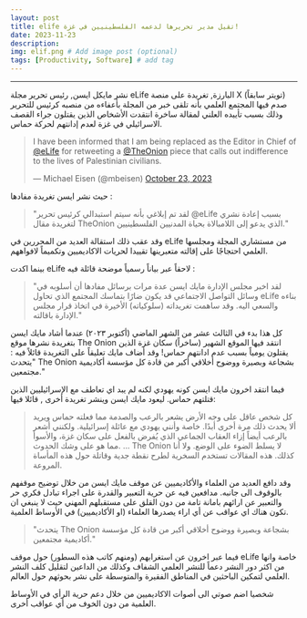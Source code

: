 ```yaml
---
layout: post
title: elife تقيل مدير تحريرها لدعمه الفلسطينيين في غزة! 
date: 2023-11-23
description: 
img: elif.png # Add image post (optional)
tags: [Productivity, Software] # add tag
---
```


--------

نشر مايكل ايسن, رئيس تحرير مجلة eLife البارزة, تغريدة على منصة X (تويتر سابقاً) صدم فيها المجتمع العلمي  بأنه تلقى خبر من المجلة بأعفاءه من منصبه كرئيس للتحرير وذلك بسبب تأييده العلني لمقالة ساخرة انتقدت الأشخاص الذين يقتلون جراء القصف الاسرائيلي في غزة لعدم إدانتهم لحركة حماس.  

<blockquote class="twitter-tweet"><p lang="en" dir="ltr">I have been informed that I am being replaced as the Editor in Chief of <a href="https://twitter.com/eLife?ref_src=twsrc%5Etfw">@eLife</a> for retweeting a <a href="https://twitter.com/TheOnion?ref_src=twsrc%5Etfw">@TheOnion</a> piece that calls out indifference to the lives of Palestinian civilians.</p>&mdash; Michael Eisen (@mbeisen) <a href="https://twitter.com/mbeisen/status/1716556747710574931?ref_src=twsrc%5Etfw">October 23, 2023</a></blockquote> <script async src="https://platform.twitter.com/widgets.js" charset="utf-8"></script>  
  
    
  حيث نشر ايسن تغريدة مفادها :

> "لقد تم إبلاغي بأنه سيتم استبدالي كرئيس تحرير @eLife بسبب إعادة نشري لتغريدة مقال TheOnion الذي يدعو إلى اللامبالاة بحياة المدنيين الفلسطينيين." 

وقد عقب ذلك استقالة العديد من المحررين في eLife من مستشاري المجلة ومجلسها العلمي احتجاجًا على إقالته متعبرينها تقييدا لحريات الاكاديميين وتكميماً لافواههم.

بينما اكدت eLife لاحقاً عبر بياناً رسمياً  موضحة قائلة فيه :
>"لقد اخبر مجلس الإدارة مايك ايسن عدة مرات برسائل مفادها أن أسلوبه في وسائل التواصل الاجتماعي قد يكون ضارًا بتماسك المجتمع الذي تحاول  eLife بناءه والسعي اليه. وقد ساهمت تغريداته (سلوكياته) الأخيرة في اتخاذ قرار مجلس الإدارة باقالته."  

كل هذا بدء في الثالث عشر من الشهر الماضي (أكتوبر ٢٠٢٣) عندما أشاد مايك ايسن بتغريدة نشرها موقع The Onion انتقد فيها الموقع الشهير (ساخراً) سكان غزة الذين يقتلون يومياً بسبب عدم ادانتهم حماس! 
وقد أضاف مايك تعليقاً على التغريدة قائلاً فيه :  "يتحدث The Onion بشجاعة وبصيرة ووضوح أخلاقي أكبر من قادة كل مؤسسة أكاديمية مجتمعين."

 فيما انتقد اخرون مايك ايسن  كونه يهودي لكنه لم يبد اي تعاطف مع الإسرائيليين الذين قتلتهم حماس. ليعود مايك ايسن وينشر تغريدة أخرى , قائلا فيها:   
>كل شخص عاقل على وجه الأرض يشعر بالرعب والصدمة مما فعلته حماس ويريد ألا يحدث ذلك مرة أخرى أبدًا. خاصة وأنني يهودي مع عائلة إسرائيلية. ولكنني أشعر بالرعب أيضاً إزاء العقاب الجماعي الذي يُفرض بالفعل على سكان غزة، والأسوأ مما هو على وشك الحدوث. … The Onion لا يسلط الضوء على الوضع. ولا أنا كذلك. هذه المقالات تستخدم السخرية لطرح نقطة جدية وقاتلة حول هذه المأساة المروعة.


وقد دافع العديد من العلماء والأكاديميين عن موقف مايك ايسن من خلال توضيح موقفهم بالوقوف الى جانبه. مدافعين فيه عن حرية التعبير والقدرة على اجراء تبادل فكري حر والتعبير عن ارائهم بامانة تامة من دون القلق على مستقبلهم المهني حيث لا ينبغي ان تكون هناك اي عواقب عن أي اراء يصدرها العلماء (او الأكاديميين) في الأوساط العلمية.

>"يتحدث The Onion بشجاعة وبصيرة ووضوح أخلاقي أكبر من قادة كل مؤسسة أكاديمية مجتمعين." 


فيما عبر اخرون عن استغرابهم (ومنهم كاتب هذه السطور) حول موقف eLife  خاصة وانها من اكثر دور النشر دعماً للنشر العلمي الشفاف وكذلك من الداعين لتقليل كلف النشر العلمي لتمكين الباحثين في المناطق الفقيرة والمتوسطة على نشر بحوثهم حول العالم. 


شخصيا اضم صوتي الى أصوات الاكاديميين من خلال دعم حرية الرأي في الأوساط العلمية من دون الخوف من أي عواقب أخرى.


